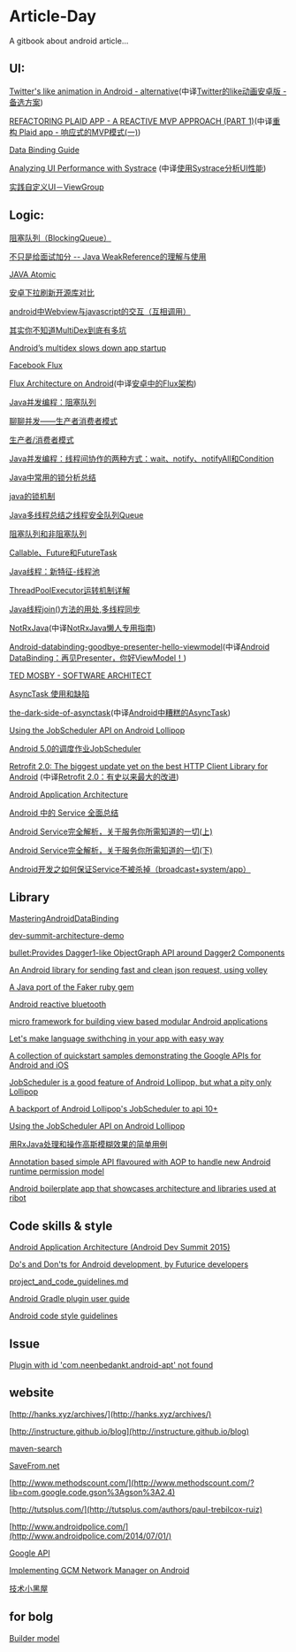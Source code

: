 # Article-Day
A gitbook about android article...



## UI:

[Twitter's like animation in Android - alternative](http://frogermcs.github.io/twitters-like-animation-in-android-alternative/)(中译[Twitter的like动画安卓版 - 备选方案](http://jcodecraeer.com/a/anzhuokaifa/androidkaifa/2015/1224/3799.html))

[REFACTORING PLAID APP - A REACTIVE MVP APPROACH (PART 1)](http://hannesdorfmann.com/android/plaid-refactored-1/)(中译[重构 Plaid app - 响应式的MVP模式(一)]([](http://hanks.xyz/2015/12/08/refactoring-plaid-1/)))

[Data Binding Guide](http://developer.android.com/tools/data-binding/guide.html)

[Analyzing UI Performance with Systrace](http://developer.android.com/intl/zh-cn/tools/debugging/systrace.html) (中译[使用Systrace分析UI性能](http://www.devtf.cn/?p=1117))

[实践自定义UI－ViewGroup](http://www.jianshu.com/p/525ccf61db94)



## Logic:

[阻塞队列（BlockingQueue）](http://jiangzhengjun.iteye.com/blog/683593)

[不只是给面试加分 -- Java WeakReference的理解与使用](http://www.tuicool.com/articles/imyueq)

[JAVA Atomic](http://my.oschina.net/u/1412027/blog/196389?p={{currentPage+1}})

[安卓下拉刷新开源库对比](http://www.devtf.cn/?p=1184)

[android中Webview与javascript的交互（互相调用）](http://blog.csdn.net/beyond0525/article/details/9374301)

[其实你不知道MultiDex到底有多坑](http://zongwu233.github.io/the-touble-of-multidex/)

[Android’s multidex slows down app startup](https://medium.com/groupon-eng/android-s-multidex-slows-down-app-startup-d9f10b46770f#.kniqhwf2j)

[Facebook Flux](https://facebook.github.io/flux/docs/overview.html)

[Flux Architecture on Android](http://lgvalle.xyz/2015/08/04/flux-architecture/)(中译[安卓中的Flux架构](http://jcodecraeer.com/a/anzhuokaifa/androidkaifa/2015/0816/3311.html))

[Java并发编程：阻塞队列](http://www.cnblogs.com/dolphin0520/p/3932906.html)

[聊聊并发——生产者消费者模式](http://www.infoq.com/cn/articles/producers-and-consumers-mode/)

[生产者/消费者模式](http://blog.csdn.net/program_think/article/details/4022087)

[Java并发编程：线程间协作的两种方式：wait、notify、notifyAll和Condition](http://www.cnblogs.com/dolphin0520/p/3920385.html)

[Java中常用的锁分析总结](http://blog.csdn.net/lantian0802/article/details/8971552)

[java的锁机制](http://blog.csdn.net/yangzhijun_cau/article/details/6432216)

[Java多线程总结之线程安全队列Queue](http://blog.csdn.net/madun/article/details/20313269)

[阻塞队列和非阻塞队列](http://www.cnblogs.com/linjiqin/archive/2013/05/30/3108188.html)

[Callable、Future和FutureTask](http://www.cnblogs.com/dolphin0520/p/3949310.html)

[Java线程：新特征-线程池](http://lavasoft.blog.51cto.com/62575/222078/)

[ThreadPoolExecutor运转机制详解](http://blog.csdn.net/cutesource/article/details/6061229)

[Java线程join()方法的用处,多线程同步](http://m.blog.csdn.net/blog/cao478208248/23999433)

[NotRxJava](http://yarikx.github.io/NotRxJava/)(中译[NotRxJava懒人专用指南](http://www.devtf.cn/?p=323))

[Android-databinding-goodbye-presenter-hello-viewmodel](http://tech.vg.no/2015/07/17/android-databinding-goodbye-presenter-hello-viewmodel/)(中译[Android DataBinding：再见Presenter，你好ViewModel！](http://jcodecraeer.com/a/anzhuokaifa/androidkaifa/2015/0727/3220.html))

[TED MOSBY - SOFTWARE ARCHITECT](http://hannesdorfmann.com/android/mosby/)

[AsyncTask 使用和缺陷](http://blog.csdn.net/boyupeng/article/details/49001215)

[the-dark-side-of-asynctask](http://bon-app-etit.blogspot.hk/2013/04/the-dark-side-of-asynctask.html)(中译[Android中糟糕的AsyncTask](http://www.kuqin.com/shuoit/20141205/343740.html))

[Using the JobScheduler API on Android Lollipop](http://code.tutsplus.com/tutorials/using-the-jobscheduler-api-on-android-lollipop--cms-23562)

[Android 5.0的调度作业JobScheduler](http://blog.csdn.net/cuiran/article/details/42805057)

[Retrofit 2.0: The biggest update yet on the best HTTP Client Library for Android](http://inthecheesefactory.com/blog/retrofit-2.0/en) (中译[Retrofit 2.0：有史以来最大的改进](http://www.jcodecraeer.com/a/anzhuokaifa/androidkaifa/2015/0915/3460.html))

[Android Application Architecture](https://medium.com/ribot-labs/android-application-architecture-8b6e34acda65#.ifmxo6h3g)

[Android 中的 Service 全面总结](http://www.cnblogs.com/newcj/archive/2011/05/30/2061370.html)

[Android Service完全解析，关于服务你所需知道的一切(上)](http://blog.csdn.net/guolin_blog/article/details/11952435)

[Android Service完全解析，关于服务你所需知道的一切(下)](http://blog.csdn.net/guolin_blog/article/details/9797169)

[Android开发之如何保证Service不被杀掉（broadcast+system/app）](http://blog.csdn.net/mad1989/article/details/22492519)




## Library

[MasteringAndroidDataBinding](https://github.com/LyndonChin/MasteringAndroidDataBinding)

[dev-summit-architecture-demo](https://github.com/yigit/dev-summit-architecture-demo)

[bullet:Provides Dagger1-like ObjectGraph API around Dagger2 Components](https://github.com/tbroyer/bullet/)

[An Android library for sending fast and clean json request, using volley](https://github.com/alirezaafkar/JsonRequester)

[A Java port of the Faker ruby gem](https://github.com/blocoio/faker)

[Android reactive bluetooth](https://github.com/IvBaranov/RxBluetooth)

[micro framework for building view based modular Android applications](https://github.com/lyft/scoop)

[Let's make language swithching in your app with easy way](https://github.com/akexorcist/Android-LocalizationActivity)

[A collection of quickstart samples demonstrating the Google APIs for Android and iOS](https://github.com/googlesamples/google-services)

[JobScheduler is a good feature of Android Lollipop, but what a pity only Lollipop](https://github.com/airk000/Trigger)

[A backport of Android Lollipop's JobScheduler to api 10+](https://github.com/evant/JobSchedulerCompat)

[Using the JobScheduler API on Android Lollipop](https://github.com/tutsplus/Android-JobSchedulerAPI)

[用RxJava处理和操作高斯模糊效果的简单用例](https://github.com/SmartDengg/RxBlur)

[Annotation based simple API flavoured with AOP to handle new Android runtime permission model](https://github.com/canelmas/let)

[Android boilerplate app that showcases architecture and libraries used at ribot](https://github.com/ribot/android-boilerplate)


## Code skills & style

[Android Application Architecture (Android Dev Summit 2015)](https://www.youtube.com/watch?v=BlkJzgjzL0c&feature=em-subs_digest)

[Do's and Don'ts for Android development, by Futurice developers](https://github.com/futurice/android-best-practices)

[project_and_code_guidelines.md](https://github.com/ribot/android-guidelines/blob/master/project_and_code_guidelines.md)


[Android Gradle plugin user guide](http://tools.android.com/tech-docs/new-build-system/user-guide#TOC-Project-Structure)

[Android code style guidelines](https://source.android.com/source/code-style.html)


## Issue

[Plugin with id 'com.neenbedankt.android-apt' not found](https://github.com/Raizlabs/DBFlow/issues/303)


## website

[http://hanks.xyz/archives/](http://hanks.xyz/archives/)

[http://instructure.github.io/blog](http://instructure.github.io/blog)

[maven-search](http://search.maven.org/)

[SaveFrom.net](http://en.savefrom.net/1-how-to-download-youtube-video/)

[http://www.methodscount.com/](http://www.methodscount.com/?lib=com.google.code.gson%3Agson%3A2.4)

[http://tutsplus.com/](http://tutsplus.com/authors/paul-trebilcox-ruiz)

[http://www.androidpolice.com/](http://www.androidpolice.com/2014/07/01/)

[Google API](https://developers.google.com/android/reference/packages)

[Implementing GCM Network Manager on Android](https://developers.google.com/cloud-messaging/network-manager)

[技术小黑屋](http://droidyue.com/)


## for bolg



[Builder model](https://github.com/lgvalle/android-flux-todo-app/blob/master/app/src/main/java/lgvalle/com/fluxtodo/actions/Action.java)




